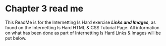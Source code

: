 # Chapter 3 read me

This ReadMe is for the Internetting Is Hard exercise ***Links and Images***, as found on the Internetting Is Hard HTML & CSS Tutorial Page. All information on what has been done as part of Internetting Is Hard Links & Images will be put below.